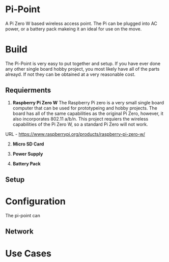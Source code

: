 # Pi-Point
A Pi Zero W based wireless access point. The Pi can be plugged into AC power, or a battery pack makeing it an ideal for use on the move.

# Build

The Pi-Point is very easy to put together and setup. If you have ever done any other single board hobby project, you most likely have all of the parts alreayd. If not they can be obtained at a very reasonable cost. 

## Requierments

1. **Raspberry Pi Zero W**
The Raspberry Pi zero is a very small single board computer that can be used for prototypeing and hobby projects. The board has all of the same capabilities as the original Pi Zero, however, it also incorporates 802.11 a/b/n. This project requiers the wireless capabilities of the Pi Zero W, so a standard Pi Zero will not work. 

URL - https://www.raspberrypi.org/products/raspberry-pi-zero-w/

2. **Micro SD Card**


3. **Power Supply**


4. **Battery Pack**

## Setup

# Configuration

The pi-point can 

## Network

# Use Cases
